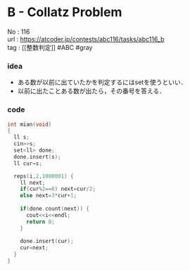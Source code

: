 # B - Collatz Problem

No	: 116  
url	: https://atcoder.jp/contests/abc116/tasks/abc116_b  
tag	: [[整数判定]]  #ABC #gray

### idea
- ある数が以前に出ていたかを判定するにはsetを使うといい．
- 以前に出たことある数が出たら，その番号を答える．

### code
```cpp
int	mian(void)
{
  ll s;
  cin>>s;
  set<ll> done;
  done.insert(s);
  ll cur=s;

  reps(i,2,1000001) {
    ll next;
    if(cur%2==0) next=cur/2;
    else next=3*cur+1;
  
    if(done.count(next)) {
      cout<<i<<endl;
      return 0;
    }
  
    done.insert(cur);
    cur=next;
  }
}
```